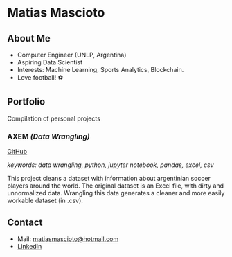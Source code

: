 # Matias Mascioto

## About Me
*  Computer Engineer (UNLP, Argentina)
*  Aspiring Data Scientist
*  Interests: Machine Learning, Sports Analytics, Blockchain.
*  Love football! :soccer:

## Portfolio
Compilation of personal projects

### AXEM *(Data Wrangling)*
[GitHub](https://github.com/matiasmascioto/axem_wrangling)

*keywords: data wrangling, python, jupyter notebook, pandas, excel, csv*

This project cleans a dataset with information about argentinian soccer players around the world. The original dataset is an Excel file, with dirty and unnormalized data. Wrangling this data generates a cleaner and more easily workable dataset (in .csv).

## Contact
*  Mail: matiasmascioto@hotmail.com
*  [LinkedIn](https://www.linkedin.com/in/juan-matias-mascioto/)

